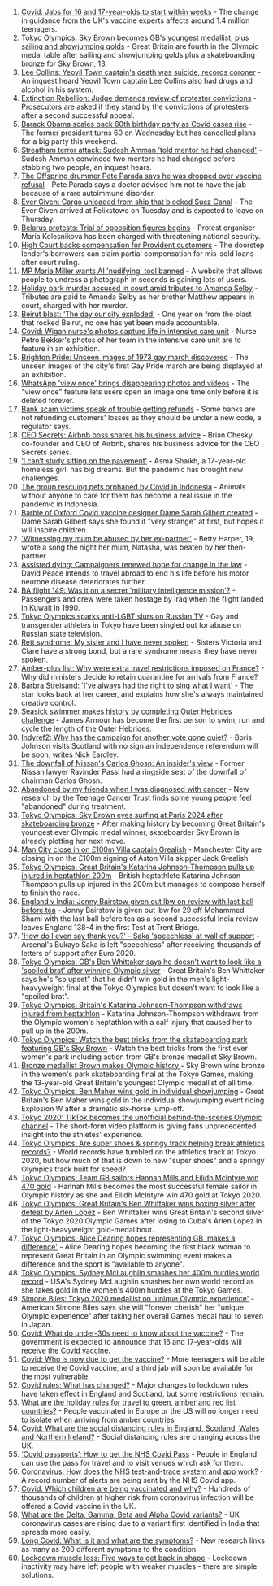 1. [Covid: Jabs for 16 and 17-year-olds to start within weeks](https://www.bbc.co.uk/news/uk-58091693) - The change in guidance from the UK's vaccine experts affects around 1.4 million teenagers.
2. [Tokyo Olympics: Sky Brown becomes GB's youngest medallist, plus sailing and showjumping golds](https://www.bbc.co.uk/sport/olympics/58082545) - Great Britain are fourth in the Olympic medal table after sailing and showjumping golds plus a skateboarding bronze for Sky Brown, 13.
3. [Lee Collins: Yeovil Town captain's death was suicide, records coroner](https://www.bbc.co.uk/news/uk-england-somerset-58090985) - An inquest heard Yeovil Town captain Lee Collins also had drugs and alcohol in his system.
4. [Extinction Rebellion: Judge demands review of protester convictions](https://www.bbc.co.uk/news/uk-58092234) - Prosecutors are asked if they stand by the convictions of protesters after a second successful appeal.
5. [Barack Obama scales back 60th birthday party as Covid cases rise](https://www.bbc.co.uk/news/world-us-canada-58083780) - The former president turns 60 on Wednesday but has cancelled plans for a big party this weekend.
6. [Streatham terror attack: Sudesh Amman 'told mentor he had changed'](https://www.bbc.co.uk/news/uk-england-london-58090651) - Sudesh Amman convinced two mentors he had changed before stabbing two people, an inquest hears.
7. [The Offspring drummer Pete Parada says he was dropped over vaccine refusal](https://www.bbc.co.uk/news/entertainment-arts-58085459) - Pete Parada says a doctor advised him not to have the jab because of a rare autoimmune disorder.
8. [Ever Given: Cargo unloaded from ship that blocked Suez Canal](https://www.bbc.co.uk/news/uk-england-suffolk-58085950) - The Ever Given arrived at Felixstowe on Tuesday and is expected to leave on Thursday.
9. [Belarus protests: Trial of opposition figures begins](https://www.bbc.co.uk/news/world-europe-58083672) - Protest organiser Maria Kolesnikova has been charged with threatening national security.
10. [High Court backs compensation for Provident customers](https://www.bbc.co.uk/news/business-58089605) - The doorstep lender's borrowers can claim partial compensation for mis-sold loans after court ruling.
11. [MP Maria Miller wants AI 'nudifying' tool banned](https://www.bbc.co.uk/news/technology-57996910) - A website that allows people to undress a photograph in seconds is gaining lots of users.
12. [Holiday park murder accused in court amid tributes to Amanda Selby](https://www.bbc.co.uk/news/uk-wales-58083395) - Tributes are paid to Amanda Selby as her brother Matthew appears in court, charged with her murder.
13. [Beirut blast: ‘The day our city exploded’](https://www.bbc.co.uk/news/world-middle-east-58076999) - One year on from the blast that rocked Beirut, no one has yet been made accountable.
14. [Covid: Wigan nurse's photos capture life in intensive care unit](https://www.bbc.co.uk/news/uk-england-manchester-58091299) - Nurse Petro Bekker's photos of her team in the intensive care unit are to feature in an exhibition.
15. [Brighton Pride: Unseen images of 1973 gay march discovered](https://www.bbc.co.uk/news/uk-england-sussex-58083493) - The unseen images of the city's first Gay Pride march are being displayed at an exhibition.
16. [WhatsApp 'view once' brings disappearing photos and videos](https://www.bbc.co.uk/news/technology-58087379) - The "view once" feature lets users open an image one time only before it is deleted forever.
17. [Bank scam victims speak of trouble getting refunds](https://www.bbc.co.uk/news/uk-england-northamptonshire-58077621) - Some banks are not refunding customers' losses as they should be under a new code, a regulator says.
18. [CEO Secrets: Airbnb boss shares his business advice](https://www.bbc.co.uk/news/business-58025562) - Brian Chesky, co-founder and CEO of Airbnb, shares his business advice for the CEO Secrets series.
19. [ ‘I can’t study sitting on the pavement’](https://www.bbc.co.uk/news/world-asia-india-58025055) - Asma Shaikh, a 17-year-old homeless girl, has big dreams. But the pandemic has brought new challenges.
20. [The group rescuing pets orphaned by Covid in Indonesia](https://www.bbc.co.uk/news/world-asia-58082216) - Animals without anyone to care for them has become a real issue in the pandemic in Indonesia.
21. [Barbie of Oxford Covid vaccine designer Dame Sarah Gilbert created](https://www.bbc.co.uk/news/uk-58077396) - Dame Sarah Gilbert says she found it "very strange" at first, but hopes it will inspire children.
22. ['Witnessing my mum be abused by her ex-partner'](https://www.bbc.co.uk/news/uk-58063101) - Betty Harper, 19, wrote a song the night her mum, Natasha, was beaten by her then-partner.
23. [Assisted dying: Campaigners renewed hope for change in the law](https://www.bbc.co.uk/news/uk-england-london-58014609) - David Peace intends to travel abroad to end his life before his motor neurone disease deteriorates further.
24. [BA flight 149: Was it on a secret 'military intelligence mission'?](https://www.bbc.co.uk/news/uk-58087520) - Passengers and crew were taken hostage by Iraq when the flight landed in Kuwait in 1990.
25. [Tokyo Olympics sparks anti-LGBT slurs on Russian TV](https://www.bbc.co.uk/news/world-europe-58029133) - Gay and transgender athletes in Tokyo have been singled out for abuse on Russian state television.
26. [Rett syndrome: My sister and I have never spoken](https://www.bbc.co.uk/news/disability-58073175) - Sisters Victoria and Clare have a strong bond, but a rare syndrome means they have never spoken.
27. [Amber-plus list: Why were extra travel restrictions imposed on France?](https://www.bbc.co.uk/news/58061520) - Why did ministers decide to retain quarantine for arrivals from France?
28. [Barbra Streisand: 'I've always had the right to sing what I want'](https://www.bbc.co.uk/news/entertainment-arts-58056164) - The star looks back at her career, and explains how she's always maintained creative control.
29. [Seasick swimmer makes history by completing Outer Hebrides challenge](https://www.bbc.co.uk/news/uk-scotland-edinburgh-east-fife-58059477) - James Armour has become the first person to swim, run and cycle the length of the Outer Hebrides.
30. [Indyref2: Why has the campaign for another vote gone quiet?](https://www.bbc.co.uk/news/uk-politics-58079551) - Boris Johnson visits Scotland with no sign an independence referendum will be soon, writes Nick Eardley.
31. [The downfall of Nissan's Carlos Ghosn: An insider's view](https://www.bbc.co.uk/news/business-58070929) - Former Nissan lawyer Ravinder Passi had a ringside seat of the downfall of chairman Carlos Ghosn.
32. [Abandoned by my friends when I was diagnosed with cancer](https://www.bbc.co.uk/news/newsbeat-58033162) - New research by the Teenage Cancer Trust finds some young people feel "abandoned" during treatment.
33. [Tokyo Olympics: Sky Brown eyes surfing at Paris 2024 after skateboarding bronze](https://www.bbc.co.uk/sport/olympics/58084934) - After making history by becoming Great Britain's youngest ever Olympic medal winner, skateboarder Sky Brown is already plotting her next move.
34. [Man City close in on £100m Villa captain Grealish](https://www.bbc.co.uk/sport/football/58088911) - Manchester City are closing in on the £100m signing of Aston Villa skipper Jack Grealish.
35. [Tokyo Olympics: Great Britain's Katarina Johnson-Thompson pulls up injured in heptathlon 200m](https://www.bbc.co.uk/sport/av/olympics/58088993) - British heptathlete Katarina Johnson-Thompson pulls up injured in the 200m but manages to compose herself to finish the race.
36. [England v India: Jonny Bairstow given out lbw on review with last ball before tea](https://www.bbc.co.uk/sport/av/cricket/58087622) - Jonny Bairstow is given out lbw for 29 off Mohammed Shami with the last ball before tea as a second successful India review leaves England 138-4 in the first Test at Trent Bridge.
37. ['How do I even say thank you?' - Saka 'speechless' at wall of support](https://www.bbc.co.uk/sport/football/58086692) - Arsenal's Bukayo Saka is left "speechless" after receiving thousands of letters of support after Euro 2020.
38. [Tokyo Olympics: GB's Ben Whittaker says he doesn't want to look like a 'spoiled brat' after winning Olympic silver](https://www.bbc.co.uk/sport/av/olympics/58085095) - Great Britain's Ben Whittaker says he's "so upset" that he didn't win gold in the men's light-heavyweight final at the Tokyo Olympics but doesn't want to look like a "spoiled brat".
39. [Tokyo Olympics: Britain's Katarina Johnson-Thompson withdraws injured from heptathlon](https://www.bbc.co.uk/sport/olympics/58082673) - Katarina Johnson-Thompson withdraws from the Olympic women's heptathlon with a calf injury that caused her to pull up in the 200m.
40. [Tokyo Olympics: Watch the best tricks from the skateboarding park featuring GB's Sky Brown](https://www.bbc.co.uk/sport/av/olympics/58089843) - Watch the best tricks from the first ever women's park including action from GB's bronze medallist Sky Brown.
41. [Bronze medallist Brown makes Olympic history ](https://www.bbc.co.uk/sport/olympics/58082535) - Sky Brown wins bronze in the women's park skateboarding final at the Tokyo Games, making the 13-year-old Great Britain's youngest Olympic medallist of all time.
42. [Tokyo Olympics: Ben Maher wins gold in individual showjumping](https://www.bbc.co.uk/sport/olympics/58083290) - Great Britain's Ben Maher wins gold in the individual showjumping event riding Explosion W after a dramatic six-horse jump-off.
43. [Tokyo 2020: TikTok becomes the unofficial behind-the-scenes Olympic channel](https://www.bbc.co.uk/news/world-australia-58053519) - The short-form video platform is giving fans unprecedented insight into the athletes' experience.
44. [Tokyo Olympics: Are super shoes & springy track helping break athletics records?](https://www.bbc.co.uk/sport/olympics/58084865) - World records have tumbled on the athletics track at Tokyo 2020, but how much of that is down to new "super shoes" and a springy Olympics track built for speed?
45. [Tokyo Olympics: Team GB sailors Hannah Mills and Eilidh McIntyre win 470 gold](https://www.bbc.co.uk/sport/olympics/58083440) - Hannah Mills becomes the most successful female sailor in Olympic history as she and Eilidh McIntyre win 470 gold at Tokyo 2020.
46. [Tokyo Olympics: Great Britain's Ben Whittaker wins boxing silver after defeat by Arlen Lopez](https://www.bbc.co.uk/sport/olympics/58083205) - Ben Whittaker wins Great Britain's second silver of the Tokyo 2020 Olympic Games after losing to Cuba's Arlen Lopez in the light-heavyweight gold-medal bout.
47. [Tokyo Olympics: Alice Dearing hopes representing GB 'makes a difference'](https://www.bbc.co.uk/sport/av/olympics/58081828) - Alice Dearing hopes becoming the first black woman to represent Great Britain in an Olympic swimming event makes a difference and the sport is "available to anyone".
48. [Tokyo Olympics: Sydney McLaughlin smashes her 400m hurdles world record](https://www.bbc.co.uk/sport/olympics/58082285) - USA's Sydney McLaughlin smashes her own world record as she takes gold in the women's 400m hurdles at the Tokyo Games.
49. [Simone Biles: Tokyo 2020 medallist on 'unique Olympic experience'](https://www.bbc.co.uk/sport/olympics/58081505) - American Simone Biles says she will "forever cherish" her "unique Olympic experience" after taking her overall Games medal haul to seven in Japan.
50. [Covid: What do under-30s need to know about the vaccine?](https://www.bbc.co.uk/news/health-57273875) - The government is expected to announce that 16 and 17-year-olds will receive the Covid vaccine.
51. [Covid: Who is now due to get the vaccine?](https://www.bbc.co.uk/news/health-55045639) - More teenagers will be able to receive the Covid vaccine, and a third jab will soon be available for the most vulnerable.
52. [Covid rules: What has changed?](https://www.bbc.co.uk/news/explainers-52530518) - Major changes to lockdown rules have taken effect in England and Scotland, but some restrictions remain.
53. [What are the holiday rules for travel to green, amber and red list countries?](https://www.bbc.co.uk/news/explainers-52544307) - People vaccinated in Europe or the US will no longer need to isolate when arriving from amber countries.
54. [Covid: What are the social distancing rules in England, Scotland, Wales and Northern Ireland?](https://www.bbc.co.uk/news/uk-51506729) - Social distancing rules are changing across the UK.
55. [‘Covid passports’: How to get the NHS Covid Pass](https://www.bbc.co.uk/news/explainers-55718553) - People in England can use the pass for travel and to visit venues which ask for them.
56. [Coronavirus: How does the NHS test-and-trace system and app work?](https://www.bbc.co.uk/news/explainers-52442754) - A record number of alerts are being sent by the NHS Covid app.
57. [Covid: Which children are being vaccinated and why?](https://www.bbc.co.uk/news/health-57888429) - Hundreds of thousands of children at higher risk from coronavirus infection will be offered a Covid vaccine in the UK.
58. [What are the Delta, Gamma, Beta and Alpha Covid variants?](https://www.bbc.co.uk/news/health-55659820) - UK coronavirus cases are rising due to a variant first identified in India that spreads more easily.
59. [Long Covid: What is it and what are the symptoms?](https://www.bbc.co.uk/news/health-57833394) - New research links as many as 200 different symptoms to the condition.
60. [Lockdown muscle loss: Five ways to get back in shape](https://www.bbc.co.uk/news/uk-56887390) - Lockdown inactivity may have left people with weaker muscles - there are simple solutions.
